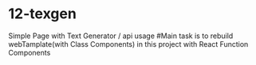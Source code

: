 # 12-texgen
Simple Page with Text Generator / api usage
#Main task is to rebuild webTamplate(with Class Components) in this project with React Function Components
